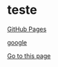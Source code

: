 # teste
<a href="https://pages.github.com/" target="_blank">GitHub Pages</a>

<a href="https://www.google.com/" target="_blank">google</a>

[Go to this page](http://somelink.com/?target=_blank)
